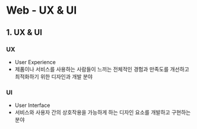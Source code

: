 # Web - UX & UI
## 1. UX & UI
### UX
- User Experience
- 제품이나 서비스를 사용하는 사람들이 느끼는 전체적인 경험과 만족도를 개선하고 최적화하기 위한 디자인과 개발 분야

### UI
- User Interface
- 서비스와 사용자 간의 상호작용을 가능하게 하는 디자인 요소를 개발하고 구현하는 분야
